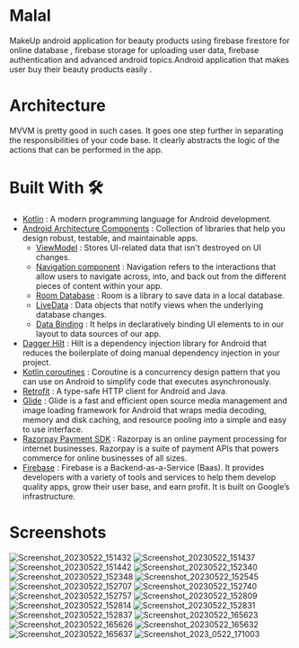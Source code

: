 # Malal
MakeUp android application for beauty products using firebase firestore for online database , firebase storage for uploading user data, firebase authentication and advanced android topics.Android application that makes user buy their beauty products easily .

# Architecture
MVVM is pretty good in such cases. It goes one step further in separating the responsibilities of your code base. It clearly abstracts the logic of the actions that can be performed in the app.

# Built With 🛠

* [Kotlin](https://kotlinlang.org/) : A modern programming language for Android development. <br>
* [Android Architecture Components](https://developer.android.com/topic/architecture) :  Collection of libraries that help you design robust, testable, and maintainable apps.
  - [ViewModel](https://developer.android.com/topic/libraries/architecture/viewmodel) : Stores UI-related data that isn't destroyed on UI changes.<br>
  - [Navigation component](https://developer.android.com/guide/navigation) : Navigation refers to the interactions that allow users to navigate across, into, and back out from the different pieces of content within your app. <br>
  - [Room Database](https://developer.android.com/training/data-storage/room) : Room is a library to save data in a local database. <br>
  - [LiveData](https://developer.android.com/topic/libraries/architecture/livedata) : Data objects that notify views when the underlying database changes.<br>
  - [Data Binding](https://developer.android.com/topic/libraries/architecture/livedata) : It helps in declaratively binding UI elements to in our layout to data sources of our app.<br>
* [Dagger Hilt](https://developer.android.com/training/dependency-injection/hilt-android) : Hilt is a dependency injection library for Android that reduces the boilerplate of doing manual dependency injection in your project. <br>
* [Kotlin coroutines](https://developer.android.com/kotlin/coroutines) : Coroutine is a concurrency design pattern that you can use on Android to simplify code that executes asynchronously. <br>
* [Retrofit](https://square.github.io/retrofit/) : A type-safe HTTP client for Android and Java. <br>
* [Glide](https://github.com/bumptech/glide) : Glide is a fast and efficient open source media management and image loading framework for Android that wraps media decoding, memory and disk caching, and resource pooling into a simple and easy to use interface. <br>
* [Razorpay Payment SDK](https://razorpay.com/integrations/) : Razorpay is an online payment processing for internet businesses. Razorpay is a suite of payment APIs that powers commerce for online businesses of all sizes.<br>
* [Firebase](https://firebase.google.com/) : Firebase is a Backend-as-a-Service (Baas). It provides developers with a variety of tools and services to help them develop quality apps, grow their user base, and earn profit. It is built on Google’s infrastructure. <br>

# Screenshots

![Screenshot_20230522_151432](https://github.com/arsad-ahmed/Malal/assets/125079966/b8c59c1d-f163-4594-a31d-71281778f88a)
![Screenshot_20230522_151437](https://github.com/arsad-ahmed/Malal/assets/125079966/4738fccd-308e-4280-b318-32a384983687)
![Screenshot_20230522_151442](https://github.com/arsad-ahmed/Malal/assets/125079966/fd36b696-2897-42b4-9392-43c3353d5695)
![Screenshot_20230522_152340](https://github.com/arsad-ahmed/Malal/assets/125079966/379386a7-f497-4a71-9257-d7313c360286)
![Screenshot_20230522_152348](https://github.com/arsad-ahmed/Malal/assets/125079966/f3738d78-32a9-443e-bebe-69c0bc0f01ef)
![Screenshot_20230522_152545](https://github.com/arsad-ahmed/Malal/assets/125079966/46861f99-4302-48bb-9de5-39d976626b09)
![Screenshot_20230522_152707](https://github.com/arsad-ahmed/Malal/assets/125079966/187dd11d-4e46-455a-b071-707e5ff81718)
![Screenshot_20230522_152740](https://github.com/arsad-ahmed/Malal/assets/125079966/ef0b3bdd-ada4-4ddb-8018-dcf4e2ac663e)
![Screenshot_20230522_152757](https://github.com/arsad-ahmed/Malal/assets/125079966/d9729165-0bfc-42d1-81da-69a02e1fb18a)
![Screenshot_20230522_152809](https://github.com/arsad-ahmed/Malal/assets/125079966/c54ea564-c86e-44e8-ae8d-b6d51337d13f)
![Screenshot_20230522_152814](https://github.com/arsad-ahmed/Malal/assets/125079966/88dcb751-0f75-44d5-bbaa-ae8c3e17528a)
![Screenshot_20230522_152831](https://github.com/arsad-ahmed/Malal/assets/125079966/14d016e3-aa65-40f3-b5ad-be802fc1f6e2)
![Screenshot_20230522_152837](https://github.com/arsad-ahmed/Malal/assets/125079966/98454cfb-d931-471b-b816-969b0ba334e9)
![Screenshot_20230522_165623](https://github.com/arsad-ahmed/Malal/assets/125079966/3c2c446a-4541-4401-8a72-86f738d9aa23)
![Screenshot_20230522_165626](https://github.com/arsad-ahmed/Malal/assets/125079966/00e9b617-ca52-47c7-914f-4ce147bde7c4)
![Screenshot_20230522_165632](https://github.com/arsad-ahmed/Malal/assets/125079966/4cf94cee-50ab-4bee-afab-5b06af6983ed)
![Screenshot_20230522_165637](https://github.com/arsad-ahmed/Malal/assets/125079966/3330dff5-4a06-4a26-837f-2d62ee840515)
![Screenshot_2023_0522_171003](https://github.com/arsad-ahmed/Malal/assets/125079966/20639ec1-cc90-4c42-a10a-97f26b54a5fb)
